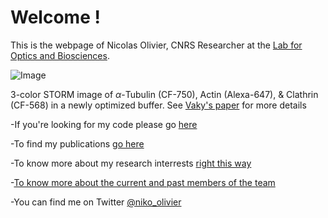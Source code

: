 # Welcome !

This is the webpage of Nicolas Olivier, CNRS Researcher at the [Lab for Optics and Biosciences](https://portail.polytechnique.edu/lob/fr).


![Image](https://nolab.github.io/Webpage/images/TOC.png)

3-color STORM  image of  $\alpha$-Tubulin (CF-750),  Actin (Alexa-647), \& Clathrin (CF-568) in a newly optimized buffer. See 
[Vaky's paper](https://www.biorxiv.org/content/10.1101/2022.05.19.491818v1) for more details

-If you're looking for my code please go [here](https://github.com/NOLab)

-To find my publications [go here](https://scholar.google.com/citations?user=1Ro9PnQAAAAJ)

-To know more about my research interrests [right this way](https://nolab.github.io/Webpage/research.html)

-[To know more about the current and past members of the team](https://nolab.github.io/Webpage/alumni.html)

-You can find me on Twitter [@niko_olivier](https://twitter.com/niko_olivier)
